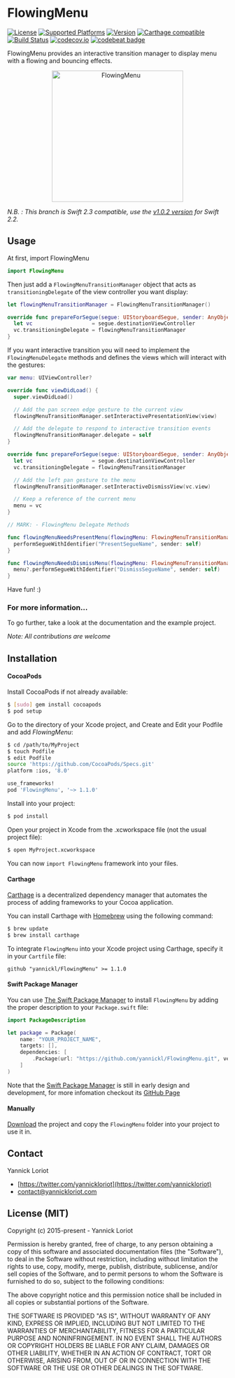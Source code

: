 # FlowingMenu

[![License](https://cocoapod-badges.herokuapp.com/l/FlowingMenu/badge.svg)](http://cocoadocs.org/docsets/FlowingMenu/) [![Supported Platforms](https://cocoapod-badges.herokuapp.com/p/FlowingMenu/badge.svg)](http://cocoadocs.org/docsets/FlowingMenu/) [![Version](https://cocoapod-badges.herokuapp.com/v/FlowingMenu/badge.svg)](http://cocoadocs.org/docsets/FlowingMenu/) [![Carthage compatible](https://img.shields.io/badge/Carthage-compatible-4BC51D.svg?style=flat)](https://github.com/Carthage/Carthage) [![Build Status](https://travis-ci.org/yannickl/FlowingMenu.svg?branch=master)](https://travis-ci.org/yannickl/FlowingMenu) [![codecov.io](http://codecov.io/github/yannickl/FlowingMenu/coverage.svg?branch=master)](http://codecov.io/github/yannickl/FlowingMenu?branch=master) [![codebeat badge](https://codebeat.co/badges/5b519917-eedc-4b7b-8a2d-9dfeed597894)](https://codebeat.co/projects/github-com-yannickl-flowingmenu)

FlowingMenu provides an interactive transition manager to display menu with a flowing and bouncing effects.

<p align="center">
  <img src="http://yannickloriot.com/resources/flowingmenu.gif" alt="FlowingMenu" width="300"/>
</p>

*N.B. : This branch is Swift 2.3 compatible, use the [v1.0.2 version](https://github.com/yannickl/FlowingMenu/tree/1.0.2) for Swift 2.2.*

## Usage

At first, import FlowingMenu

```swift
import FlowingMenu
```

Then just add a `FlowingMenuTransitionManager` object that acts as `transitioningDelegate` of the view controller you want display:

```swift
let flowingMenuTransitionManager = FlowingMenuTransitionManager()

override func prepareForSegue(segue: UIStoryboardSegue, sender: AnyObject?) {
  let vc                   = segue.destinationViewController
  vc.transitioningDelegate = flowingMenuTransitionManager
}
```

If you want interactive transition you will need to implement the `FlowingMenuDelegate` methods and defines the views which will interact with the gestures:

```swift
var menu: UIViewController?

override func viewDidLoad() {
  super.viewDidLoad()

  // Add the pan screen edge gesture to the current view
  flowingMenuTransitionManager.setInteractivePresentationView(view)

  // Add the delegate to respond to interactive transition events
  flowingMenuTransitionManager.delegate = self
}

override func prepareForSegue(segue: UIStoryboardSegue, sender: AnyObject?) {
  let vc                   = segue.destinationViewController
  vc.transitioningDelegate = flowingMenuTransitionManager

  // Add the left pan gesture to the menu
  flowingMenuTransitionManager.setInteractiveDismissView(vc.view)

  // Keep a reference of the current menu
  menu = vc
}

// MARK: - FlowingMenu Delegate Methods

func flowingMenuNeedsPresentMenu(flowingMenu: FlowingMenuTransitionManager) {
  performSegueWithIdentifier("PresentSegueName", sender: self)
}

func flowingMenuNeedsDismissMenu(flowingMenu: FlowingMenuTransitionManager) {
  menu?.performSegueWithIdentifier("DismissSegueName", sender: self)
}
```

Have fun! :)

### For more information...

To go further, take a look at the documentation and the example project.

*Note: All contributions are welcome*

## Installation

#### CocoaPods

Install CocoaPods if not already available:

``` bash
$ [sudo] gem install cocoapods
$ pod setup
```
Go to the directory of your Xcode project, and Create and Edit your Podfile and add _FlowingMenu_:

``` bash
$ cd /path/to/MyProject
$ touch Podfile
$ edit Podfile
source 'https://github.com/CocoaPods/Specs.git'
platform :ios, '8.0'

use_frameworks!
pod 'FlowingMenu', '~> 1.1.0'
```

Install into your project:

``` bash
$ pod install
```

Open your project in Xcode from the .xcworkspace file (not the usual project file):

``` bash
$ open MyProject.xcworkspace
```

You can now `import FlowingMenu` framework into your files.

#### Carthage

[Carthage](https://github.com/Carthage/Carthage) is a decentralized dependency manager that automates the process of adding frameworks to your Cocoa application.

You can install Carthage with [Homebrew](http://brew.sh/) using the following command:

```bash
$ brew update
$ brew install carthage
```

To integrate `FlowingMenu` into your Xcode project using Carthage, specify it in your `Cartfile` file:

```ogdl
github "yannickl/FlowingMenu" >= 1.1.0
```

#### Swift Package Manager
You can use [The Swift Package Manager](https://swift.org/package-manager) to install `FlowingMenu` by adding the proper description to your `Package.swift` file:
```swift
import PackageDescription

let package = Package(
    name: "YOUR_PROJECT_NAME",
    targets: [],
    dependencies: [
        .Package(url: "https://github.com/yannickl/FlowingMenu.git", versions: "1.1.0" ..< Version.max)
    ]
)
```

Note that the [Swift Package Manager](https://swift.org/package-manager) is still in early design and development, for more infomation checkout its [GitHub Page](https://github.com/apple/swift-package-manager)

#### Manually

[Download](https://github.com/YannickL/FlowingMenu/archive/master.zip) the project and copy the `FlowingMenu` folder into your project to use it in.

## Contact

Yannick Loriot
 - [https://twitter.com/yannickloriot](https://twitter.com/yannickloriot)
 - [contact@yannickloriot.com](mailto:contact@yannickloriot.com)


## License (MIT)

Copyright (c) 2015-present - Yannick Loriot

Permission is hereby granted, free of charge, to any person obtaining a copy
of this software and associated documentation files (the "Software"), to deal
in the Software without restriction, including without limitation the rights
to use, copy, modify, merge, publish, distribute, sublicense, and/or sell
copies of the Software, and to permit persons to whom the Software is
furnished to do so, subject to the following conditions:

The above copyright notice and this permission notice shall be included in
all copies or substantial portions of the Software.

THE SOFTWARE IS PROVIDED "AS IS", WITHOUT WARRANTY OF ANY KIND, EXPRESS OR
IMPLIED, INCLUDING BUT NOT LIMITED TO THE WARRANTIES OF MERCHANTABILITY,
FITNESS FOR A PARTICULAR PURPOSE AND NONINFRINGEMENT. IN NO EVENT SHALL THE
AUTHORS OR COPYRIGHT HOLDERS BE LIABLE FOR ANY CLAIM, DAMAGES OR OTHER
LIABILITY, WHETHER IN AN ACTION OF CONTRACT, TORT OR OTHERWISE, ARISING FROM,
OUT OF OR IN CONNECTION WITH THE SOFTWARE OR THE USE OR OTHER DEALINGS IN
THE SOFTWARE.
